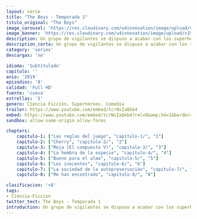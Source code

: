 ```yaml
---
layout: serie
title: "The Boys - Temporada 1"
titulo_original: "The Boys"
image_carousel: 'https://res.cloudinary.com/u4innovation/image/upload/v1564632658/boys-poster-min_lrkg74.jpg'
image_banner: 'https://res.cloudinary.com/u4innovation/image/upload/v1564632658/boys-poster-min_lrkg74.jpg'
description: Un grupo de vigilantes se dispuso a acabar con los superhéroes corruptos que abusan de sus superpoderes.
description_corta: Un grupo de vigilantes se dispuso a acabar con los superhéroes corruptos que abusan de sus superpoderes.
category: 'series'
descargas: 'no'

idioma: 'Subtitulado'
capitulo: ''
anio: '2019'
episodios: '8'
calidad: 'Full HD'
fuente: 'cueva'
estrellas: '5'
genero: Ciencia Ficción, Superheroes, Comedia
trailer: https://www.youtube.com/embed/tcrNsIaQkb4
embed: https://www.youtube.com/embed/tcrNsIaQkb4?rel=0&amp;hd=1&border=0&wmode=opaque&enablejsapi=1&modestbranding=1&controls=1&showinfo=1
sandbox: allow-same-origin allow-forms 

chapters:
    capitulo-1: ["Las reglas del juego", "capitulo-1/", "1"]
    capitulo-2: ["Cherry", "capitulo-2/", "2"]
    capitulo-3: ["Moja (El compuesto V)", "capitulo-3/", "3"]
    capitulo-4: ["La hembra de la especie", "capitulo-4/", "4"]
    capitulo-5: ["Bueno para el alma", "capitulo-5/", "5"]
    capitulo-6: ["Los inocentes", "capitulo-6/", "6"]
    capitulo-7: ["La sociedad de la autopreservación", "capitulo-7/", "7"]
    capitulo-8: ["Me has encontrado", "capitulo-8/", "8"]

clasificacion: '+8'
tags:
- Ciencia-Ficcion
twitter_text: The Boys - Temporada 1
introduction: Un grupo de vigilantes se dispuso a acabar con los superhéroes corruptos que abusan de sus superpoderes.
---
```












